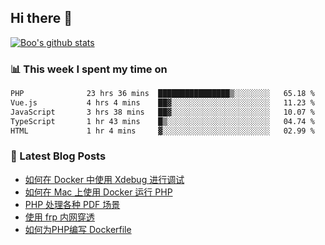 ## Hi there 👋

[![Boo's github stats](https://github-readme-stats.vercel.app/api?username=0xAiKang)](https://github.com/anuraghazra/github-readme-stats)

<!-- [![Most Used Langs](https://github-readme-stats.vercel.app/api/top-langs/?username=0xAiKang)](https://github.com/anuraghazra/github-readme-stats) -->

### 📊 This week I spent my time on
<!--START_SECTION:waka-->

```txt
PHP              23 hrs 36 mins  ████████████████▒░░░░░░░░   65.18 %
Vue.js           4 hrs 4 mins    ██▓░░░░░░░░░░░░░░░░░░░░░░   11.23 %
JavaScript       3 hrs 38 mins   ██▓░░░░░░░░░░░░░░░░░░░░░░   10.07 %
TypeScript       1 hr 43 mins    █▒░░░░░░░░░░░░░░░░░░░░░░░   04.74 %
HTML             1 hr 4 mins     ▓░░░░░░░░░░░░░░░░░░░░░░░░   02.99 %
```

<!--END_SECTION:waka-->

### 📕 Latest Blog Posts
<!-- BLOG-POST-LIST:START -->
- [如何在 Docker 中使用 Xdebug 进行调试](https://www.0x2beace.com/how-to-debug-with-xdebug-in-docker/)
- [如何在 Mac 上使用 Docker 运行 PHP](https://www.0x2beace.com/how-to-run-php-with-docker-on-mac/)
- [PHP 处理各种 PDF 场景](https://www.0x2beace.com/php-handles-various-pdf-scenarios/)
- [使用 frp 内网穿透](https://www.0x2beace.com/use-the-frp-intranet-to-penetrate/)
- [如何为PHP编写 Dockerfile](https://www.0x2beace.com/how-to-write-dockerfile-for-php/)
<!-- BLOG-POST-LIST:END -->

